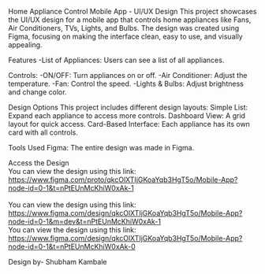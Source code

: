 Home Appliance Control Mobile App - UI/UX Design
This project showcases the UI/UX design for a mobile app that controls home appliances like Fans, Air Conditioners, TVs, Lights, and Bulbs. The design was created using Figma, focusing on making the interface clean, easy to use, and visually appealing.

Features
-List of Appliances: Users can see a list of all appliances.

Controls:
-ON/OFF: Turn appliances on or off.
-Air Conditioner: Adjust the temperature.
-Fan: Control the speed.
-Lights & Bulbs: Adjust brightness and change color.

Design Options
This project includes different design layouts:
Simple List: Expand each appliance to access more controls.
Dashboard View: A grid layout for quick access.
Card-Based Interface: Each appliance has its own card with all controls.

Tools Used
Figma: The entire design was made in Figma.

Access the Design
<br>You can view the design using this link: https://www.figma.com/proto/qkcOlXTIjGKoaYqb3HgT5o/Mobile-App?node-id=0-1&t=nPtEUnMcKhiW0xAk-1</br>
<br>You can view the design using this link: https://www.figma.com/design/qkcOlXTIjGKoaYqb3HgT5o/Mobile-App?node-id=0-1&m=dev&t=nPtEUnMcKhiW0xAk-1
<br>You can view the design using this link: https://www.figma.com/design/qkcOlXTIjGKoaYqb3HgT5o/Mobile-App?node-id=0-1&t=nPtEUnMcKhiW0xAk-0

Design by- Shubham Kambale


